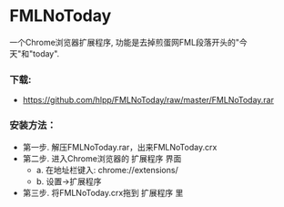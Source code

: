 # FMLNoToday

一个Chrome浏览器扩展程序, 功能是去掉煎蛋网FML段落开头的"今天"和"today".

### 下载:
* https://github.com/hlpp/FMLNoToday/raw/master/FMLNoToday.rar

### 安装方法：
* 第一步. 解压FMLNoToday.rar，出来FMLNoToday.crx
* 第二步. 进入Chrome浏览器的 扩展程序 界面
  - a. 在地址栏键入: chrome://extensions/
  - b. 设置->扩展程序
* 第三步. 将FMLNoToday.crx拖到 扩展程序 里
